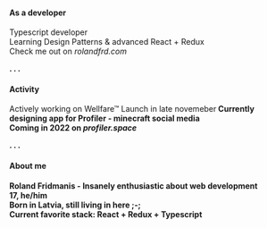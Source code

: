 <h4>As a developer</h4>
Typescript developer</br>
Learning Design Patterns & advanced React + Redux</br>
Check me out on <i>rolandfrd.com</i><p></p>
<p><b>. . .</b></p>
<h4>Activity</h4>
Actively working on Wellfare™
Launch in late novemeber<b/>
Currently designing app for <b>Profiler</b> - minecraft social media</br>
Coming in 2022 on <i>profiler.space</i><p></p>
<p><b>. . .</b></p>
<h4>About  me</h4>
Roland Fridmanis - <b>Insanely</b> enthusiastic about web development </br>
17, he/him </br>
Born in Latvia, still living in here ;-; </br>
Current favorite stack: React + Redux + Typescript
